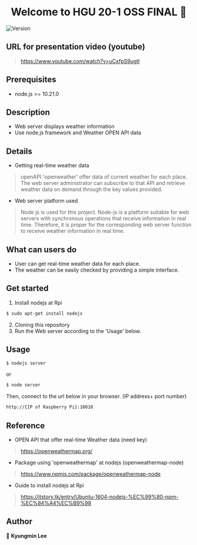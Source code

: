 <h1 align="center">Welcome to HGU 20-1 OSS FINAL  👋</h1>
<p>
  <img alt="Version" src="https://img.shields.io/badge/version-1.0-blue.svg?cacheSeconds=2592000" />
</p>


## URL for presentation video (youtube)
> https://www.youtube.com/watch?v=uCxfpS9ugtI

## Prerequisites

- node.js >= 10.21.0  




## Description

- Web server displays weather information
- Use node.js framework and Weather OPEN API data  




## Details

- Getting real-time weather data
> openAPI 'openweather' offer data of current weather for each place. The web server administrator can subscribe to that API and retrieve weather data on demand through the key values provided.

- Web server platform used
> Node js is used for this project. Node-js is a platform suitable for web servers with synchronous operations that receive information in real time. Therefore, it is proper for the corresponding web server function to receive weather information in real time.  




## What can users do

- User can get real-time weather data for each place.
- The weather can be easily checked by providing a simple interface.  




## Get started

1. Install nodejs at Rpi
```sh
$ sudo apt-get install nodejs
```
2. Cloning this repository
3. Run the Web server according to the 'Usage' below.  




## Usage
```sh
$ nodejs server
```
or
```sh
$ node server
```
Then, connect to the url below in your browser. (IP address+ port number)
```sh
http://{IP of Raspberry Pi}:10010
```  




## Reference 
- OPEN API that offer real-time Weather data (need key)
> https://openweathermap.org/
- Package using 'openweathermap' at nodejs (openweathermap-node)
> https://www.npmjs.com/package/openweathermap-node
- Guide to install nodejs at Rpi
> https://itstory.tk/entry/Ubuntu-1604-nodejs-%EC%99%80-npm-%EC%84%A4%EC%B9%98  




## Author
👤 **Kyungmin Lee**

